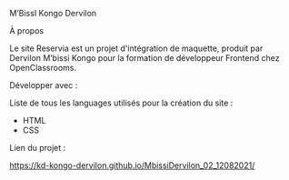 M’BissI Kongo Dervilon  

À propos

Le site Reservia est un projet d'intégration de maquette, produit  par Dervilon M’bissi Kongo  pour la formation de développeur  Frontend chez OpenClassrooms.

Développer avec :

Liste de tous les languages utilisés pour la création du site :

* HTML
* CSS


Lien du projet : 

https://kd-kongo-dervilon.github.io/MbissiDervilon_02_12082021/
